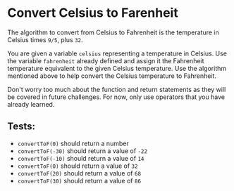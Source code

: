 # Convert Celsius to Farenheit

The algorithm to convert from Celsius to Fahrenheit is the temperature in Celsius times `9/5`, plus `32`.

You are given a variable `celsius` representing a temperature in Celsius.
Use the variable `fahrenheit` already defined and assign it the Fahrenheit temperature equivalent to the given Celsius temperature.
Use the algorithm mentioned above to help convert the Celsius temperature to Fahrenheit.

Don't worry too much about the function and return statements as they will be covered in future challenges. For now, only use operators that you have already learned.

## Tests:

-   `convertToF(0)` should return a number
-   `convertToF(-30)` should return a value of `-22`
-   `convertToF(-10)` should return a value of `14`
-   `convertToF(0)` should return a value of `32`
-   `convertToF(20)` should return a value of `68`
-   `convertToF(30)` should return a value of `86`
